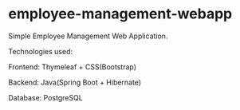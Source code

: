 ﻿# employee-management-webapp
Simple Employee Management Web Application.

Technologies used:

Frontend: Thymeleaf + CSS(Bootstrap)

Backend: Java(Spring Boot + Hibernate)

Database: PostgreSQL
